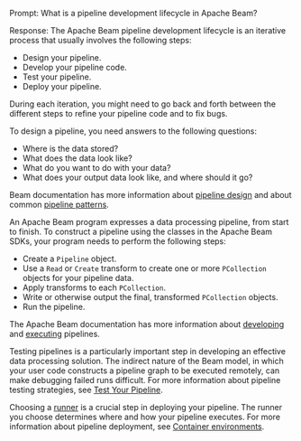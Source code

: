 Prompt:
What is a pipeline development lifecycle in Apache Beam?

Response:
The Apache Beam pipeline development lifecycle is an iterative process that usually involves the following steps:
- Design your pipeline.
- Develop your pipeline code.
- Test your pipeline.
- Deploy your pipeline.

During each iteration, you might need to go back and forth between the different steps to refine your pipeline code and to fix bugs.

To design a pipeline, you need answers to the following questions:
- Where is the data stored?
- What does the data look like?
- What do you want to do with your data?
- What does your output data look like, and where should it go?

Beam documentation has more information about [pipeline design](https://beam.apache.org/documentation/pipelines/design-your-pipeline/) and about common [pipeline patterns](https://beam.apache.org/documentation/patterns/overview/).

An Apache Beam program expresses a data processing pipeline, from start to finish. To construct a pipeline using the classes in the Apache Beam SDKs, your program needs to perform the following steps:

- Create a `Pipeline` object.
- Use a `Read` or `Create` transform to create one or more `PCollection` objects for your pipeline data.
- Apply transforms to each `PCollection`.
- Write or otherwise output the final, transformed `PCollection` objects.
- Run the pipeline.

The Apache Beam documentation has more information about [developing](https://beam.apache.org/documentation/programming-guide/) and [executing](https://beam.apache.org/documentation/pipelines/create-your-pipeline/) pipelines.

Testing pipelines is a particularly important step in developing an effective data processing solution. The indirect nature of the Beam model, in which your user code constructs a pipeline graph to be executed remotely, can make debugging failed runs difficult. For more information about pipeline testing strategies, see [Test Your Pipeline](https://beam.apache.org/documentation/pipelines/test-your-pipeline/).

Choosing a [runner](https://beam.apache.org/documentation/#choosing-a-runner) is a crucial step in deploying your pipeline. The runner you choose determines where and how your pipeline executes. For more information about pipeline deployment, see [Container environments](https://beam.apache.org/documentation/runtime/environments/).
